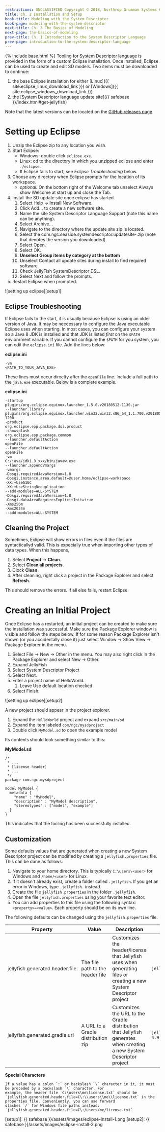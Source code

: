 ```yaml
---
restrictions: UNCLASSIFIED Copyright © 2018, Northrop Grumman Systems Corporation
title: Ch. 2 Installation and Setup
book-title: Modeling with the System Descriptor
book-page: modeling-with-the-system-descriptor
next-title: Ch. 3 The Basics of Modeling
next-page: the-basics-of-modeling
prev-title: Ch. 1 Introduction to the System Descriptor Language
prev-page: introduction-to-the-system-descriptor-language
---
```

{% include base.html %}
Tooling for System Descriptor language is provided in the form of a custom Eclipse installation.
Once installed, Eclipse can be used to create and edit SD models.  Two items must be downloaded to continue:
1. the base Eclipse installation for either [Linux]({{ site.eclipse_linux_download_link }}) or [Windows]({{ site.eclipse_windows_download_link }})
1. the [System Descriptor language update site]({{ safebase }}/index.html#get-jellyfish)

Note that the latest versions can be located on the
[GitHub releases page](https://github.ms.northgrum.com/CEACIDE/jellyfish/releases).

# Setting up Eclipse
1. Unzip the Eclipse zip to any location you wish.
1. Start Eclipse:
    * Windows: double click `eclipse.exe`.
    * Linux: cd to the directory in which you unzipped eclipse and enter `./eclipse`.
    * If Eclipse fails to start, see _Eclipse Troubleshooting_ below.
1. Choose any directory when Eclipse prompts for the location of its workspace.
    * *optional:* On the bottom right of the Welcome tab unselect Always show Welcome at start up and close the Tab.
1. Install the SD update site once eclipse has started.
    1. Select Help → Install New Software.
    1. Click Add... to create a new software site.
    1. Name the site System Descriptor Language Support (note this name can be anything).
    1. Select Archive...
    1. Navigate to the directory where the update site zip is located.
    1.  Select the com.ngc.seaside.systemdescriptor.updatesite-<version>.zip (note that <version> denotes the version you downloaded).
    1. Select Open.
    1. Select OK.
    1. **Unselect Group items by category at the bottom**
    1. Unselect Contact all update sites during install to find required software.
    1. Check JellyFish SystemDescriptor DSL.
    1. Select Next and follow the prompts.
1. Restart Eclipse when prompted.

![setting up eclipse][setup1]

## Eclipse Troubleshooting
If Eclipse fails to the start, it is usually because Eclipse is using an older version of Java.  It may be neccessary to
configure the Java executable Eclipse uses when starting.  In most cases, you can configure your system so a Java 8 JDK 
is installed and that JDK is listed _first_ on the `$PATH` envionrment variable.  If you cannot configure the `$PATH` 
for you system, you can edit the `eclipse.ini` file.  Add the lines below:

**eclipse.ini**
```
-vm
<PATH_TO_YOUR_JAVA_EXE>
```

These lines must occur direclty after the `openFile` line.  Include a full path to the `java.exe` executable.  Below is
a complete example.

**eclipse.ini**
```plaintext
-startup
plugins/org.eclipse.equinox.launcher_1.5.0.v20180512-1130.jar
--launcher.library
plugins/org.eclipse.equinox.launcher.win32.win32.x86_64_1.1.700.v20180518-1200
-product
org.eclipse.epp.package.dsl.product
-showsplash
org.eclipse.epp.package.common
--launcher.defaultAction
openFile
--launcher.defaultAction
openFile
-vm
C:/java/jdk1.8.xxx/bin/javaw.exe
--launcher.appendVmargs
-vmargs
-Dosgi.requiredJavaVersion=1.8
-Dosgi.instance.area.default=@user.home/eclipse-workspace
-XX:+UseG1GC
-XX:+UseStringDeduplication
--add-modules=ALL-SYSTEM
-Dosgi.requiredJavaVersion=1.8
-Dosgi.dataAreaRequiresExplicitInit=true
-Xms256m
-Xmx2024m
--add-modules=ALL-SYSTEM
```

## Cleaning the Project
Sometimes, Eclipse will show errors in files even if the files are syntacticallyd valid.  This is expecially true when
importing other types of data types.  When this happens,
1. Select **Project** -> **Clean**.
1. Select **Clean all projects**.
1. Clock **Clean**.
1. After cleaning, right click a project in the Package Explorer and select **Refresh**.

This should remove the errors.  If all else fails, restart Eclipse.

# Creating an Initial Project
Once Eclipse has a restarted, an initial project can be created to make sure the installation was successful.  Make
sure the Package Explorer window is visible and follow the steps below.  If for some reason Package Explorer isn't
shown (or you accidentally close it) just select Window -> Show View -> Package Explorer in the menu.
1. Select File -> New -> Other in the menu.  You may also right click in the Package Explorer and select New -> Other.
1. Expand JellyFish
1. Select System Descriptor Project
1. Select Next.
1. Enter a project name of HelloWorld.
    1. Leave Use default location checked
1. Select Finish.

![setting up eclipse][setup2]

A new project should appear in the project explorer. 
1. Expand the `HelloWorld` project and expand `src/main/sd`
1. Expand the item labeled `com/ngc/mysdproject` 
1. Double click `MyModel.sd` to open the example model

Its contents should look something similar to this:

**MyModel.sd**
```
/*
 * ...
 * [license header]
 * ...
 */
package com.ngc.mysdproject
 
model MyModel {
  metadata {
    "name" : "MyModel",
    "description" : "MyModel description",
    "stereotypes" : ["model", "example"]
  }
}
```
This indicates that the tooling has been successfully installed.

## Customization
Some defaults values that are generated when creating a new System Descriptor project can be modified by creating
a `jellyfish.properties` file. This can be done as follows:

1. Navigate to your home directory. This is typically `C:\users\<user>` for Windows and `/home/<user>` for Linux.
2. If it doesn't already exist, create a folder called `.jellyfish`. If you get an error in Windows, type `.jellyfish.`
   instead.
3. Create the file `jellyfish.properties` in the folder `.jellyfish`.
4. Open the file `jellyfish.properties` using your favorite text editor.
5. You can add properties to this file using the following syntax: `<property>=<value>`. Each property should be on its
   own line.

The following defaults can be changed using the `jellyfish.properties` file. 

| Property                        | Value                              | Description | Example |
|---------------------------------|------------------------------------|-------------|---------|
| jellyfish.generated.header.file | The file path to the header file   | Customizes the header/license that Jellyfish uses when generating files or creating a new System Descriptor project | `jellyfish.generated.header.file=C\:/users/<user>/team-license.txt` |
| jellyfish.generated.gradle.url  | A URL to a Gradle distribution zip | Customizes the URL to the Gradle distribution that Jellyfish generates when creating a new System Descriptor project | `jellyfish.generated.gradle.url=https\://services.gradle.org/distributions/gradle-4.9-bin.zip` |

**Special Characters**
```note-info
If a value has a colon `:` or backslash `\` character in it, it must be preceded by a backslash `\` character. For
example, the header file `C:\users\me\license.txt` should be
`jellyfish.generated.header.file=C\:\\users\\me\\license.txt` in the properties file. Conveniently, you can use forward
slashes `/` for Windows file paths instead: `jellyfish.generated.header.file=C\:/users/me/license.txt`
```

[setup1]: {{ safebase }}/assets/images/eclipse-install-1.png
[setup2]: {{ safebase }}/assets/images/eclipse-install-2.png
